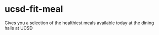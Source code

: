 # ucsd-fit-meal
Gives you a selection of the healthiest meals available today at the dining halls at UCSD
